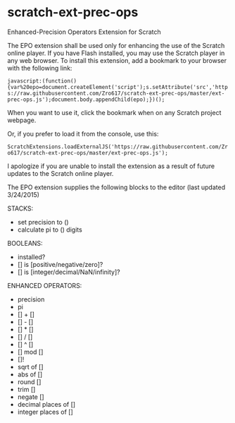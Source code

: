 # scratch-ext-prec-ops
Enhanced-Precision Operators Extension for Scratch

The EPO extension shall be used only for enhancing the use of the Scratch online player.
If you have Flash installed, you may use the Scratch player in any web browser. To install
this extension, add a bookmark to your browser with the following link:  

`javascript:(function(){var%20epo=document.createElement('script');s.setAttribute('src','https://raw.githubusercontent.com/Zro617/scratch-ext-prec-ops/master/ext-prec-ops.js');document.body.appendChild(epo);})();`

When you want to use it, click the bookmark when on any Scratch project webpage.  

Or, if you prefer to load it from the console, use this:  

`ScratchExtensions.loadExternalJS('https://raw.githubusercontent.com/Zro617/scratch-ext-prec-ops/master/ext-prec-ops.js');`

I apologize if you are unable to install the extension as a result of future updates to
the Scratch online player.  

The EPO extension supplies the following blocks to the editor (last updated 3/24/2015)  

STACKS:
  * set precision to ()
  * calculate pi to () digits
  
BOOLEANS:
  * installed?
  * [] is [positive/negative/zero]?
  * [] is [integer/decimal/NaN/infinity]?
  
ENHANCED OPERATORS:
  * precision
  * pi
  * [] + []
  * [] - []
  * [] * []
  * [] / []
  * [] ^ []
  * [] mod []
  * []!
  * sqrt of []
  * abs of []
  * round []
  * trim []
  * negate []
  * decimal places of []
  * integer places of []
